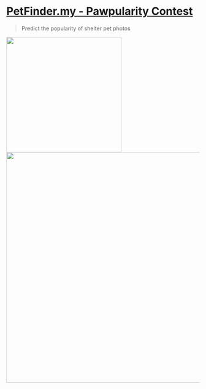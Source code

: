 # [PetFinder.my - Pawpularity Contest](https://www.kaggle.com/c/petfinder-pawpularity-score)
> Predict the popularity of shelter pet photos

<img src="https://user-images.githubusercontent.com/36858976/137309662-8670e854-8736-4393-b2a7-a5d545f63da5.png" width=300>

<img src="https://www.petfinder.my/images/cuteness_meter.jpg" width=600>
